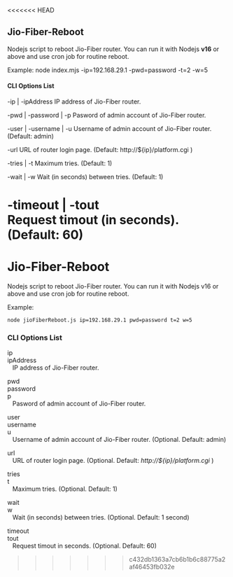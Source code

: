 <<<<<<< HEAD
## Jio-Fiber-Reboot

Nodejs script to reboot Jio-Fiber router.
You can run it with Nodejs **v16** or above and use cron job for routine reboot.

Example:
node index.mjs -ip=192.168.29.1 -pwd=password -t=2 -w=5

#### CLI Options List

-ip | -ipAddress
IP address of Jio-Fiber router.

-pwd | -password | -p
Pasword of admin account of Jio-Fiber router.

-user | -username | -u
Username of admin account of Jio-Fiber router. (Default: admin)

-url
URL of router login page. (Default: http://${ip}/platform.cgi )

-tries | -t
Maximum tries. (Default: 1)

-wait | -w
Wait (in seconds) between tries. (Default: 1)

-timeout | -tout  
Request timout (in seconds). (Default: 60)
=======
# Jio-Fiber-Reboot

Nodejs script to reboot Jio-Fiber router.
You can run it with Nodejs v16 or above and use cron job for routine reboot.

Example:

`node jioFiberReboot.js ip=192.168.29.1 pwd=password t=2 w=5`

### CLI Options List

ip  
ipAddress  
&nbsp;&nbsp;&nbsp;IP address of Jio-Fiber router.

pwd  
password  
p  
&nbsp;&nbsp;&nbsp;Pasword of admin account of Jio-Fiber router.

user  
username  
u  
&nbsp;&nbsp;&nbsp;Username of admin account of Jio-Fiber router. (Optional. Default: admin)

url  
&nbsp;&nbsp;&nbsp;URL of router login page. (Optional. Default: _http://${ip}/platform.cgi_ )

tries  
t  
&nbsp;&nbsp;&nbsp;Maximum tries. (Optional. Default: 1)

wait  
w  
&nbsp;&nbsp;&nbsp;Wait (in seconds) between tries. (Optional. Default: 1 second)

timeout  
tout  
&nbsp;&nbsp;&nbsp;Request timout in seconds. (Optional. Default: 60)
>>>>>>> c432db1363a7cb6b1b6c88775a2af46453fb032e
